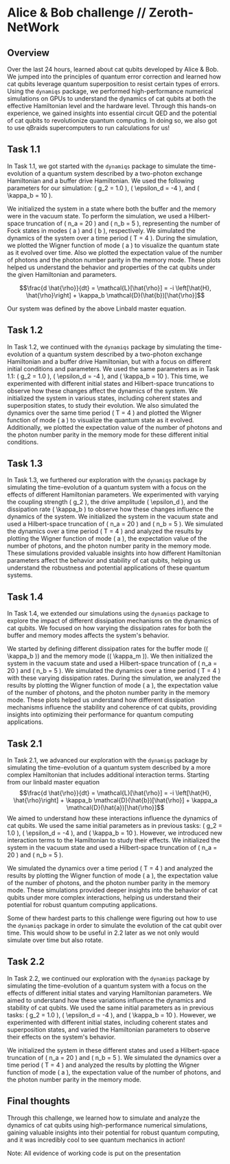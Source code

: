 # Alice & Bob challenge // Zeroth-NetWork


## Overview

Over the last 24 hours, learned about cat qubits developed by Alice & Bob. We jumped into the principles of quantum error correction and learned how cat qubits leverage quantum superposition to resist certain types of errors. Using the `dynamiqs` package, we performed high-performance numerical simulations on GPUs to understand the dynamics of cat qubits at both the effective Hamiltonian level and the hardware level. Through this hands-on experience, we gained insights into essential circuit QED and the potential of cat qubits to revolutionize quantum computing. In doing so, we also got to use qBraids supercomputers to run calculations for us!

## Task 1.1

In Task 1.1, we got started with the `dynamiqs` package to simulate the time-evolution of a quantum system described by a two-photon exchange Hamiltonian and a buffer drive Hamiltonian. We used the following parameters for our simulation: \( g_2 = 1.0 \), \( \epsilon_d = -4 \), and \( \kappa_b = 10 \). 

We initialized the system in a state where both the buffer and the memory were in the vacuum state. To perform the simulation, we used a Hilbert-space truncation of \( n_a = 20 \) and \( n_b = 5 \), representing the number of Fock states in modes \( a \) and \( b \), respectively. We simulated the dynamics of the system over a time period \( T = 4 \). During the simulation, we plotted the Wigner function of mode \( a \) to visualize the quantum state as it evolved over time. Also we plotted the expectation value of the number of photons and the photon number parity in the memory mode. These plots helped us understand the behavior and properties of the cat qubits under the given Hamiltonian and parameters.


$$\frac{d \hat{\rho}}{dt} = \mathcal{L}[\hat{\rho}] = -i \left[\hat{H}, \hat{\rho}\right] + \kappa_b \mathcal{D}(\hat{b})[\hat{\rho}]$$

Our system was defined by the above Linbald master equation.

## Task 1.2

In Task 1.2, we continued with the `dynamiqs` package by simulating the time-evolution of a quantum system described by a two-photon exchange Hamiltonian and a buffer drive Hamiltonian, but with a focus on different initial conditions and parameters. We used the same parameters as in Task 1.1: \( g_2 = 1.0 \), \( \epsilon_d = -4 \), and \( \kappa_b = 10 \). This time, we experimented with different initial states and Hilbert-space truncations to observe how these changes affect the dynamics of the system. We initialized the system in various states, including coherent states and superposition states, to study their evolution. We also simulated the dynamics over the same time period \( T = 4 \) and plotted the Wigner function of mode \( a \) to visualize the quantum state as it evolved. Additionally, we plotted the expectation value of the number of photons and the photon number parity in the memory mode for these different initial conditions.


## Task 1.3

In Task 1.3, we furthered our exploration with the `dynamiqs` package by simulating the time-evolution of a quantum system with a focus on the effects of different Hamiltonian parameters. We experimented with varying the coupling strength \( g_2 \), the drive amplitude \( \epsilon_d \), and the dissipation rate \( \kappa_b \) to observe how these changes influence the dynamics of the system. We initialized the system in the vacuum state and used a Hilbert-space truncation of \( n_a = 20 \) and \( n_b = 5 \). We simulated the dynamics over a time period \( T = 4 \) and analyzed the results by plotting the Wigner function of mode \( a \), the expectation value of the number of photons, and the photon number parity in the memory mode. These simulations provided valuable insights into how different Hamiltonian parameters affect the behavior and stability of cat qubits, helping us understand the robustness and potential applications of these quantum systems.

## Task 1.4

In Task 1.4, we extended our simulations using the `dynamiqs` package to explore the impact of different dissipation mechanisms on the dynamics of cat qubits. We focused on how varying the dissipation rates for both the buffer and memory modes affects the system's behavior.

We started by defining different dissipation rates for the buffer mode (\( \kappa_b \)) and the memory mode (\( \kappa_m \)). We then initialized the system in the vacuum state and used a Hilbert-space truncation of \( n_a = 20 \) and \( n_b = 5 \). We simulated the dynamics over a time period \( T = 4 \) with these varying dissipation rates. During the simulation, we analyzed the results by plotting the Wigner function of mode \( a \), the expectation value of the number of photons, and the photon number parity in the memory mode. These plots helped us understand how different dissipation mechanisms influence the stability and coherence of cat qubits, providing insights into optimizing their performance for quantum computing applications.

## Task 2.1

In Task 2.1, we advanced our exploration with the `dynamiqs` package by simulating the time-evolution of a quantum system described by a more complex Hamiltonian that includes additional interaction terms. Starting from our linbald master equation $$\frac{d \hat{\rho}}{dt} = \mathcal{L}[\hat{\rho}] = -i \left[\hat{H}, \hat{\rho}\right] + \kappa_b \mathcal{D}(\hat{b})[\hat{\rho}] +  \kappa_a \mathcal{D}(\hat{a})[\hat{\rho}]$$ We aimed to understand how these interactions influence the dynamics of cat qubits. We used the same initial parameters as in previous tasks: \( g_2 = 1.0 \), \( \epsilon_d = -4 \), and \( \kappa_b = 10 \). However, we introduced new interaction terms to the Hamiltonian to study their effects. We initialized the system in the vacuum state and used a Hilbert-space truncation of \( n_a = 20 \) and \( n_b = 5 \).

We simulated the dynamics over a time period \( T = 4 \) and analyzed the results by plotting the Wigner function of mode \( a \), the expectation value of the number of photons, and the photon number parity in the memory mode. These simulations provided deeper insights into the behavior of cat qubits under more complex interactions, helping us understand their potential for robust quantum computing applications.

Some of thew hardest parts to this challenge were figuring out how to use the `dynamiqs` package in order to simulate the evolution of the cat qubit over time. This would show to be useful in 2.2 later as we not only would simulate over time but also rotate.


## Task 2.2

In Task 2.2, we continued our exploration with the `dynamiqs` package by simulating the time-evolution of a quantum system with a focus on the effects of different initial states and varying Hamiltonian parameters. We aimed to understand how these variations influence the dynamics and stability of cat qubits. We used the same initial parameters as in previous tasks: \( g_2 = 1.0 \), \( \epsilon_d = -4 \), and \( \kappa_b = 10 \). However, we experimented with different initial states, including coherent states and superposition states, and varied the Hamiltonian parameters to observe their effects on the system's behavior.

We initialized the system in these different states and used a Hilbert-space truncation of \( n_a = 20 \) and \( n_b = 5 \). We simulated the dynamics over a time period \( T = 4 \) and analyzed the results by plotting the Wigner function of mode \( a \), the expectation value of the number of photons, and the photon number parity in the memory mode.


## Final thoughts

Through this challenge, we learned how to simulate and analyze the dynamics of cat qubits using high-performance numerical simulations, gaining valuable insights into their potential for robust quantum computing, and it was incredibly cool to see quantum mechanics in action!

Note: All evidence of working code is put on the presentation

